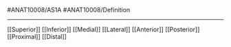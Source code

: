 #ANAT10008/AS1A #ANAT10008/Definition 

---
[[Superior]]
[[Inferior]]
[[Medial]]
[[Lateral]]
[[Anterior]]
[[Posterior]]
[[Proximal]]
[[Distal]]
